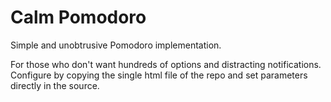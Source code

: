 # Calm Pomodoro
Simple and unobtrusive Pomodoro implementation.

For those who don't want hundreds of options and distracting notifications.
Configure by copying the single html file of the repo and set parameters directly in the source.